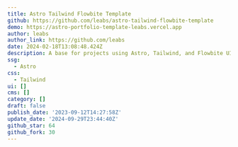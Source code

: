 ```yaml
---
title: Astro Tailwind Flowbite Template
github: https://github.com/leabs/astro-tailwind-flowbite-template
demo: https://astro-portfolio-template-leabs.vercel.app
author: leabs
author_link: https://github.com/leabs
date: 2024-02-18T13:08:48.424Z
description: A base for projects using Astro, Tailwind, and Flowbite UI components
ssg:
  - Astro
css:
  - Tailwind
ui: []
cms: []
category: []
draft: false
publish_date: '2023-09-12T14:27:58Z'
update_date: '2024-09-29T23:44:40Z'
github_star: 64
github_fork: 30
---
```

